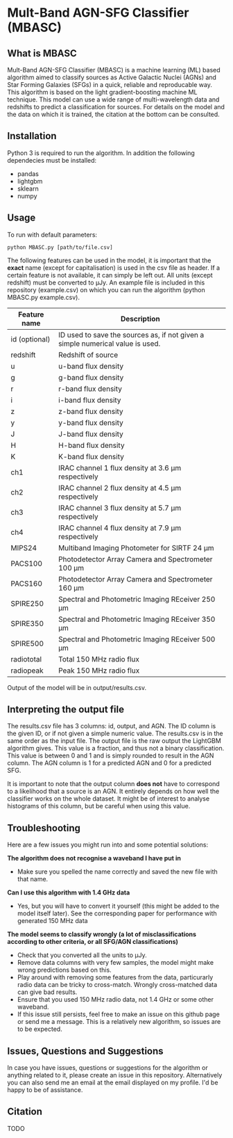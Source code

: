 # Mult-Band AGN-SFG Classifier (MBASC)

## What is MBASC

Mult-Band AGN-SFG Classifier (MBASC) is a machine learning (ML) based algorithm aimed to classify sources as Active Galactic Nuclei (AGNs) and Star Forming Galaxies (SFGs) in a quick, reliable and reproducable way. This algorithm is based on the light gradient-boosting machine ML technique. This model can use a wide range of multi-wavelength data and redshifts to predict a classification for sources. For details on the model and the data on which it is trained, the citation at the bottom can be consulted.

## Installation

Python 3 is required to run the algorithm. In addition the following dependecies must be installed:

- pandas
- lightgbm
- sklearn
- numpy

## Usage

To run with default parameters:

	python MBASC.py [path/to/file.csv]
  
The following features can be used in the model, it is important that the **exact** name (except for capitalisation) is used in the csv file as header. If a certain feature is not available, it can simply be left out. All units (except redshift) must be converted to μJy. An example file is included in this repository (example.csv) on which you can run the algorithm (python MBASC.py example.csv).

| Feature name      | Description                                                                   |
|-------------------|-------------------------------------------------------------------------------|
| id (optional)     | ID used to save the sources as, if not given a simple numerical value is used.|
| redshift          | Redshift of source                                                            |
| u                 | u-band flux density                                                           |
| g                 | g-band flux density                                                           |
| r                 | r-band flux density                                                           |
| i                 | i-band flux density                                                           |
| z                 | z-band flux density                                                           |
| y                 | y-band flux density                                                           |
| J                 | J-band flux density                                                           |
| H                 | H-band flux density                                                           |
| K                 | K-band flux density                                                           |
| ch1               | IRAC channel 1 flux density at 3.6 μm respectively                            |
| ch2               | IRAC channel 2 flux density at 4.5 μm respectively                            |
| ch3               | IRAC channel 3 flux density at 5.7 μm respectively                            |
| ch4               | IRAC channel 4 flux density at 7.9 μm respectively                            |
| MIPS24            | Multiband Imaging Photometer for SIRTF 24 μm                                  |
| PACS100           | Photodetector Array Camera and Spectrometer 100 μm                            |
| PACS160           | Photodetector Array Camera and Spectrometer 160 μm                            |
| SPIRE250          | Spectral and Photometric Imaging REceiver 250 μm                              |
| SPIRE350          | Spectral and Photometric Imaging REceiver 350 μm                              |
| SPIRE500          | Spectral and Photometric Imaging REceiver 500 μm                              |
| radiototal        | Total 150 MHz radio flux                                                      |
| radiopeak         | Peak 150 MHz radio flux                                                       |

Output of the model will be in output/results.csv. 

## Interpreting the output file

The results.csv file has 3 columns: id, output, and AGN. The ID column is the given ID, or if not given a simple numeric value. The results.csv is in the same order as the input file. The output file is the raw output the LightGBM algorithm gives. This value is a fraction, and thus not a binary classification. This value is between 0 and 1 and is simply rounded to result in the AGN column. The AGN column is 1 for a predicted AGN and 0 for a predicted SFG.

It is important to note that the output column **does not** have to correspond to a likelihood that a source is an AGN. It entirely depends on how well the classifier works on the whole dataset. It might be of interest to analyse histograms of this column, but be careful when using this value. 

## Troubleshooting

Here are a few issues you might run into and some potential solutions:

**The algorithm does not recognise a waveband I have put in**

- Make sure you spelled the name correctly and saved the new file with that name.

**Can I use this algorithm with 1.4 GHz data**

- Yes, but you will have to convert it yourself (this might be added to the model itself later). See the corresponding paper for performance with generated 150 MHz data

**The model seems to classify wrongly (a lot of misclassifications according to other criteria, or all SFG/AGN classifications)**

- Check that you converted all the units to μJy. 
- Remove data columns with very few samples, the model might make wrong predictions based on this. 
- Play around with removing some features from the data, particurarly radio data can be tricky to cross-match. Wrongly cross-matched data can give bad results.
- Ensure that you used 150 MHz radio data, not 1.4 GHz or some other waveband.
- If this issue still persists, feel free to make an issue on this github page or send me a message. This is a relatively new algorithm, so issues are to be expected.

## Issues, Questions and Suggestions 

In case you have issues, questions or suggestions for the algorithm or anything related to it, please create an issue in this repository. Alternatively you can also send me an email at the email displayed on my profile. I'd be happy to be of assistance.

## Citation

TODO
